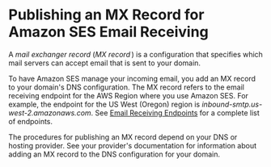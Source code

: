 # Publishing an MX Record for Amazon SES Email Receiving<a name="receiving-email-mx-record"></a>

A *mail exchanger record* \(*MX record* \) is a configuration that specifies which mail servers can accept email that is sent to your domain\.

To have Amazon SES manage your incoming email, you add an MX record to your domain's DNS configuration\. The MX record refers to the email receiving endpoint for the AWS Region where you use Amazon SES\. For example, the endpoint for the US West \(Oregon\) region is *inbound\-smtp\.us\-west\-2\.amazonaws\.com*\. See [Email Receiving Endpoints](regions.md#region-endpoints-receiving) for a complete list of endpoints\.

The procedures for publishing an MX record depend on your DNS or hosting provider\. See your provider's documentation for information about adding an MX record to the DNS configuration for your domain\. 
